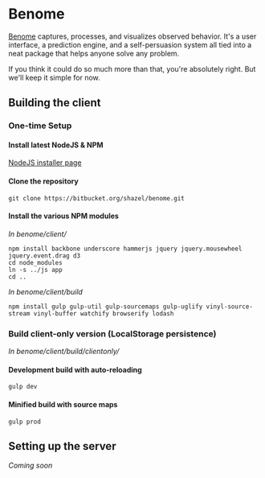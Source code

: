 # Benome

[Benome](https://benome.ca) captures, processes, and visualizes observed behavior. It's a user interface, a prediction engine, and a self-persuasion system all tied into a neat package that helps anyone solve any problem.

If you think it could do so much more than that, you're absolutely right. But we'll keep it simple for now.

## Building the client

### One-time Setup 

#### Install latest NodeJS & NPM
[NodeJS installer page](https://nodejs.org/en/download/package-manager/)

#### Clone the repository
	git clone https://bitbucket.org/shazel/benome.git

#### Install the various NPM modules

*In benome/client/*

	npm install backbone underscore hammerjs jquery jquery.mousewheel jquery.event.drag d3
	cd node_modules
	ln -s ../js app
	cd ..

*In benome/client/build*

	npm install gulp gulp-util gulp-sourcemaps gulp-uglify vinyl-source-stream vinyl-buffer watchify browserify lodash

### Build client-only version (LocalStorage persistence)
*In benome/client/build/clientonly/*

#### Development build with auto-reloading
	gulp dev

#### Minified build with source maps
	gulp prod

## Setting up the server

*Coming soon*